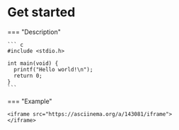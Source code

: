 # Get started

=== "Description"

    ``` c
    #include <stdio.h>

    int main(void) {
      printf("Hello world!\n");
      return 0;
    }
    ```

=== "Example"

    <iframe src="https://asciinema.org/a/143081/iframe">
    </iframe>
    
    



